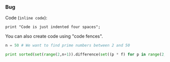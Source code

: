 ### Bug

Code (`inline code`):

    print "Code is just indented four spaces";

You can also create code using "code fences".


```python
n = 50 # We want to find prime numbers between 2 and 50

print sorted(set(range(2,n+1)).difference(set((p * f) for p in range(2,int(n**0.5) + 2) for f in range(2,(n/p)+1))))
```
